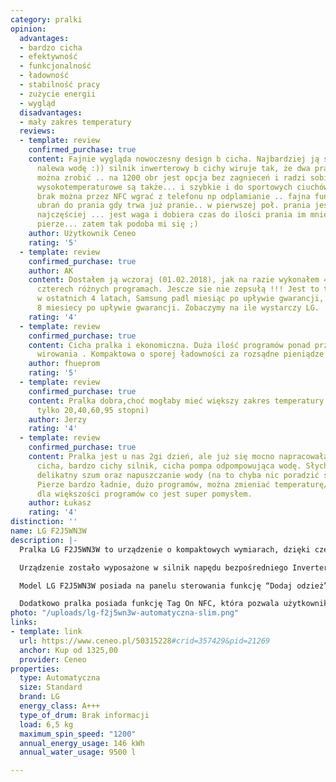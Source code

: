 ```yaml
---
category: pralki
opinion:
  advantages:
  - bardzo cicha
  - efektywność
  - funkcjonalność
  - ładowność
  - stabilność pracy
  - zużycie energii
  - wygląd
  disadvantages:
  - mały zakres temperatury
  reviews:
  - template: review
    confirmed_purchase: true
    content: Fajnie wygląda nowoczesny design b cicha. Najbardziej ją słychać jak
      nalewa wodę :)) silnik inwerterowy b cichy wiruje tak, że dwa prania dziennie
      można zrobić .. na 1200 obr jest opcja bez zagnieceń i radzi sobie. Programy
      wysokotemperaturowe są także... i szybkie i do sportowych ciuchów, a to czego
      brak można przez NFC wgrać z telefonu np odplamianie .. fajna funkcja dodawania
      ubrań do prania gdy trwa już pranie.. w pierwszej poł. prania jest to możliwe
      najczęściej ... jest waga i dobiera czas do ilości prania im mnie tym szybciej
      pierze... zatem tak podoba mi się ;)
    author: Użytkownik Ceneo
    rating: '5'
  - template: review
    confirmed_purchase: true
    author: AK
    content: Dostałem ją wczoraj (01.02.2018), jak na razie wykonałem 4 prania na
      czterech różnych programach. Jescze sie nie zepsułą !!! Jest to trzecia pralka
      w ostatnich 4 latach, Samsung padl miesiąc po upływie gwarancji, a Electrolux
      8 miesiecy po upływie gwarancji. Zobaczymy na ile wystarczy LG.
    rating: '4'
  - template: review
    confirmed_purchase: true
    content: Cicha pralka i ekonomiczna. Duża ilość programów ponad przeciętna prędkość
      wirowania . Kompaktowa o sporej ładowności za rozsądne pieniądze
    author: fhueprom
    rating: '5'
  - template: review
    confirmed_purchase: true
    content: Pralka dobra,choć mogłaby mieć większy zakres temperatury prania (ma
      tylko 20,40,60,95 stopni)
    author: Jerzy
    rating: '4'
  - template: review
    confirmed_purchase: true
    content: Pralka jest u nas 2gi dzień, ale już się mocno napracowała. Jest rzeczywiście
      cicha, bardzo cichy silnik, cicha pompa odpompowująca wodę. Słychać jedynie
      delikatny szum oraz napuszczanie wody (na to chyba nic poradzić się nie da).
      Pierze bardzo ładnie, dużo programów, można zmieniać temperaturę/prędkość wirowania
      dla większości programów co jest super pomysłem.
    author: Łukasz
    rating: '4'
distinction: ''
name: LG F2J5WN3W
description: |-
  Pralka LG F2J5WN3W to urządzenie o kompaktowych wymiarach, dzięki czemu sprawdzi się idealnie w małych mieszkaniach dla niedużej ilości mieszkańców. Posiada najwyższą klasę energetyczną A+++, z tego względu pranie jest zarówno ekonomiczne, jak i ekologiczne, jako że odbywa się przy wykorzystaniu minimalnej ilości energii. Roczne zużycie energii wynosi dla tego modelu 146 kWh.

  Urządzenie zostało wyposażone w silnik napędu bezpośredniego Inverter Direct Drive. Jest to jeden z najlepszych modeli dostępnych na rynku, charakteryzujący się cichą i niezawodną pracą. Dzięki temu odgłosy generowane zarówno podczas prania, jak i wirowania są praktycznie niesłyszalne, co wpływa na komfort domowników i sąsiadów. Producent objął wszystkie części pralki standardową 10 letnią gwarancją.

  Model LG F2J5WN3W posiada na panelu sterowania funkcję “Dodaj odzież”, dzięki któremu możliwe jest dołożenie ubrań w dowolnym momencie procesu. Użytkownik może więc w każdej chwili wrzucić do prania przeoczoną wcześniej bluzkę, czy skarpetkę. Funkcja dostępna jest dla każdego programu piorącego i umożliwia dodawanie każdego rodzaju odzieży od bielizny przez swetry aż po kurtki. Drzwiczki otwierają się w ciągu zaledwie trzech sekund od naciśnięcia odpowiedniego przycisku.

  Dodatkowo pralka posiada funkcję Tag On NFC, która pozwala użytkownikowi pobranie nowych programów piorących na swojego smartfona. Pamięć pralki mieści aż dwadzieścia dodatkowych pozycji, które aktualizowane są automatycznie raz w roku. Ponadto w przypadku wystąpienia drobnych problemów z urządzeniem, funkcja podpowiada użytkownikowi szybkie i łatwe rozwiązania, zanim staną się one poważną usterką.
photo: "/uploads/lg-f2j5wn3w-automatyczna-slim.png"
links:
- template: link
  url: https://www.ceneo.pl/50315228#crid=357429&pid=21269
  anchor: Kup od 1325,00
  provider: Ceneo
properties:
  type: Automatyczna
  size: Standard
  brand: LG
  energy_class: A+++
  type_of_drum: Brak informacji
  load: 6,5 kg
  maximum_spin_speed: "1200"
  annual_energy_usage: 146 kWh
  annual_water_usage: 9500 l

---
```

